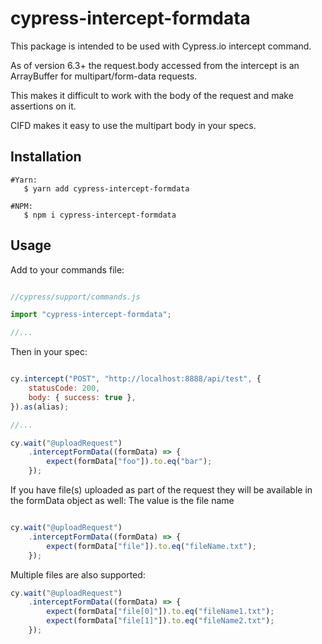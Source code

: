 # cypress-intercept-formdata

This package is intended to be used with Cypress.io intercept command.

As of version 6.3+ the request.body accessed from the intercept is an ArrayBuffer for multipart/form-data requests.

This makes it difficult to work with the body of the request and make assertions on it.

CIFD makes it easy to use the multipart body in your specs.

## Installation

```shell
#Yarn: 
   $ yarn add cypress-intercept-formdata

#NPM:
   $ npm i cypress-intercept-formdata
``` 

## Usage

Add to your commands file:

```javascript

//cypress/support/commands.js

import "cypress-intercept-formdata";

//...
```

Then in your spec:

```javascript

cy.intercept("POST", "http://localhost:8888/api/test", {
	statusCode: 200,
	body: { success: true },
}).as(alias);

//...

cy.wait("@uploadRequest")
	.interceptFormData((formData) => {
		expect(formData["foo"]).to.eq("bar");
	});

```

If you have file(s) uploaded as part of the request they will be available in the formData object as well:
The value is the file name

```javascript

cy.wait("@uploadRequest")
	.interceptFormData((formData) => {
		expect(formData["file"]).to.eq("fileName.txt");
	});
```

Multiple files are also supported:

```javascript
cy.wait("@uploadRequest")
	.interceptFormData((formData) => {
		expect(formData["file[0]"]).to.eq("fileName1.txt");
		expect(formData["file[1]"]).to.eq("fileName2.txt");
	});
```
